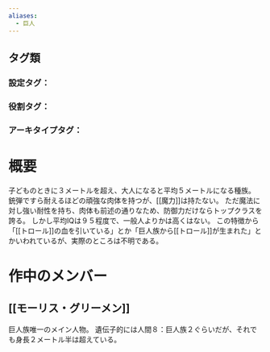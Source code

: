 ```yaml
---
aliases:
  - 巨人
---
```

## タグ類
### 設定タグ：
### 役割タグ：
### アーキタイプタグ：
# 概要
子どものときに３メートルを超え、大人になると平均５メートルになる種族。
銃弾ですら耐えるほどの頑強な肉体を持つが、[[魔力]]は持たない。
ただ魔法に対し強い耐性を持ち、肉体も前述の通りなため、防御力だけならトップクラスを誇る。
しかし平均IQは９５程度で、一般人よりかは高くはない。
この特徴から「[[トロール]]の血を引いている」とか「巨人族から[[トロール]]が生まれた」とかいわれているが、実際のところは不明である。
# 作中のメンバー
## [[モーリス・グリーメン]]
巨人族唯一のメイン人物。
遺伝子的には人間８：巨人族２ぐらいだが、それでも身長２メートル半は超えている。